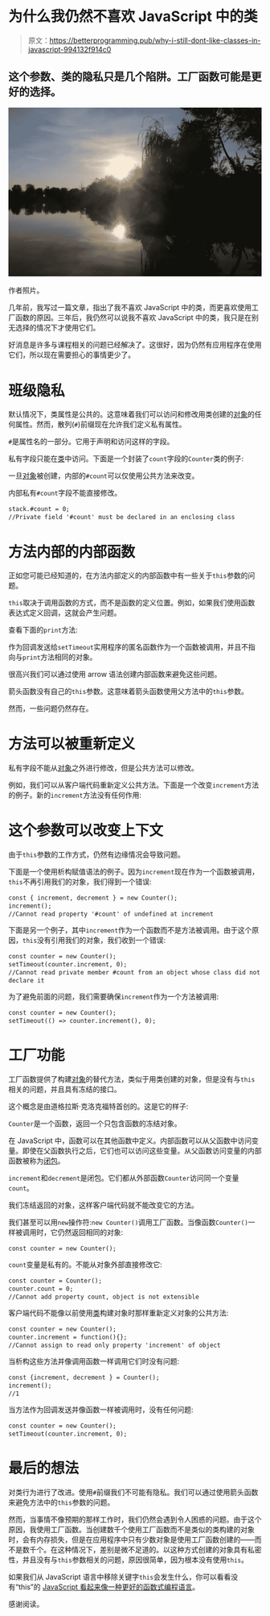 # 为什么我仍然不喜欢 JavaScript 中的类

> 原文：<https://betterprogramming.pub/why-i-still-dont-like-classes-in-javascript-994132f914c0>

## 这个参数、类的隐私只是几个陷阱。工厂函数可能是更好的选择。

![](img/14042b754908bda83f9dff9b5c5c8e91.png)

作者照片。

几年前，我写过一篇文章，指出了我不喜欢 JavaScript 中的类，而更喜欢使用工厂函数的原因。三年后，我仍然可以说我不喜欢 JavaScript 中的类，我只是在别无选择的情况下才使用它们。

好消息是许多与课程相关的问题已经解决了。这很好，因为仍然有应用程序在使用它们，所以现在需要担心的事情更少了。

# 班级隐私

默认情况下，类属性是公共的。这意味着我们可以访问和修改用类创建的[对象](https://medium.com/dailyjs/15-fundamentals-you-should-know-on-javascript-objects-90f57cc9d78d)的任何属性。然而，散列(`#`)前缀现在允许我们定义私有属性。

`#`是属性名的一部分。它用于声明和访问这样的字段。

私有字段只能在[类](https://medium.com/programming-essentials/class-vs-factory-function-exploring-the-way-forward-73258b6a8d15)中访问。下面是一个封装了`count`字段的`Counter`类的例子:

一旦[对象](/did-you-know-that-almost-everything-is-an-object-in-javascript-f06c3f69faf1)被创建，内部的`#count`可以仅使用公共方法来改变。

内部私有`#count`字段不能直接修改。

```
stack.#count = 0;
//Private field '#count' must be declared in an enclosing class
```

# 方法内部的内部函数

正如您可能已经知道的，在方法内部定义的内部函数中有一些关于`this`参数的问题。

`this`取决于调用函数的方式，而不是函数的定义位置。例如，如果我们使用函数表达式定义回调，这就会产生问题。

查看下面的`print`方法:

作为回调发送给`setTimeout`实用程序的匿名函数作为一个函数被调用，并且不指向与`print`方法相同的对象。

很高兴我们可以通过使用 arrow 语法创建内部函数来避免这些问题。

箭头函数没有自己的`this`参数。这意味着箭头函数使用父方法中的`this`参数。

然而，一些问题仍然存在。

# 方法可以被重新定义

私有字段不能从[对象](https://medium.com/dailyjs/15-fundamentals-you-should-know-on-javascript-objects-90f57cc9d78d)之外进行修改，但是公共方法可以修改。

例如，我们可以从客户端代码重新定义公共方法。下面是一个改变`increment`方法的例子。新的`increment`方法没有任何作用:

# 这个参数可以改变上下文

由于`this`参数的工作方式，仍然有边缘情况会导致问题。

下面是一个使用析构赋值语法的例子。因为`increment`现在作为一个函数被调用，`this`不再引用我们的对象，我们得到一个错误:

```
const { increment, decrement } = new Counter();
increment();
//Cannot read property '#count' of undefined at increment
```

下面是另一个例子，其中`increment`作为一个函数而不是方法被调用。由于这个原因，`this`没有引用我们的对象，我们收到一个错误:

```
const counter = new Counter();
setTimeout(counter.increment, 0);
//Cannot read private member #count from an object whose class did not declare it
```

为了避免前面的问题，我们需要确保`increment`作为一个方法被调用:

```
const counter = new Counter();
setTimeout(() => counter.increment(), 0);
```

# 工厂功能

工厂函数提供了构建[对象](https://medium.com/dailyjs/15-fundamentals-you-should-know-on-javascript-objects-90f57cc9d78d)的替代方法，类似于用类创建的对象，但是没有与`this`相关的问题，并且具有冻结的接口。

这个概念是由道格拉斯·克洛克福特首创的。这是它的样子:

`Counter`是一个函数，返回一个只包含函数的冻结对象。

在 JavaScript 中，函数可以在其他函数中定义。内部函数可以从父函数中访问变量。即使在父函数执行之后，它们也可以访问这些变量。从父函数访问变量的内部函数被称为[闭包](https://medium.com/programming-essentials/you-will-finally-understand-what-closure-is-13ba11825319)。

`increment`和`decrement`是闭包。它们都从外部函数`Counter`访问同一个变量`count`。

我们冻结返回的对象，这样客户端代码就不能改变它的方法。

我们甚至可以用`new`操作符:`new Counter()`调用工厂函数。当像函数`Counter()`一样被调用时，它仍然返回相同的对象:

```
const counter = new Counter();
```

`count`变量是私有的。不能从对象外部直接修改它:

```
const counter = Counter();
counter.count = 0;
//Cannot add property count, object is not extensible
```

客户端代码不能像以前使用[类](https://medium.com/programming-essentials/class-vs-factory-function-exploring-the-way-forward-73258b6a8d15)构建对象时那样重新定义对象的公共方法:

```
const counter = new Counter();
counter.increment = function(){};
//Cannot assign to read only property 'increment' of object
```

当析构这些方法并像调用函数一样调用它们时没有问题:

```
const {increment, decrement } = Counter();
increment();
//1
```

当方法作为回调发送并像函数一样被调用时，没有任何问题:

```
const counter = new Counter();
setTimeout(counter.increment, 0);
```

# 最后的想法

对类行为进行了改进。使用`#`前缀我们不可能有隐私。我们可以通过使用箭头函数来避免方法中的`this`参数的问题。

然而，当事情不像预期的那样工作时，我们仍然会遇到令人困惑的问题。由于这个原因，我使用工厂函数。当创建数千个使用工厂函数而不是类似的类构建的对象时，会有内存损失，但是在应用程序中只有少数对象是使用工厂函数创建的——而不是数千个。在这种情况下，差别是微不足道的。以这种方式创建的对象具有私密性，并且没有与`this`参数相关的问题，原因很简单，因为根本没有使用`this`。

如果我们从 JavaScript 语言中移除关键字`this`会发生什么，你可以看看没有“this”的 [JavaScript 看起来像一种更好的函数式编程语言](https://medium.com/programming-essentials/removing-javascripts-this-keyword-makes-it-a-better-language-here-s-why-db28060cc086)。

感谢阅读。